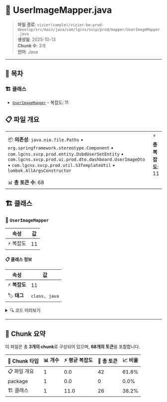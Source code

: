 # 📄 UserImageMapper.java

> **파일 경로**: `vizier(sample)/vizier-be-prod-develop/src/main/java/com/lgcns/svcp/prod/mapper/UserImageMapper.java`  
> **생성일**: 2025-10-13  
> **Chunk 수**: 3개  
> **언어**: Java
---

## 📑 목차

### 🏗️ 클래스
- [`UserImageMapper`](#class-userimagemapper) - 복잡도: 11

## 📋 파일 개요

| | |
|--|--|
| 📦 **의존성**: `java.nio.file.Paths` • `org.springframework.stereotype.Component` • `com.lgcns.svcp.prod.entity.DsbdUserSetEntity` • `com.lgcns.svcp.prod.ui.prod.dto.dashboard.UserImageDto` • `com.lgcns.svcp.prod.util.S3TemplateUtil` • `lombok.AllArgsConstructor` | ⚡ **총 복잡도**: 11 |
| 📊 **총 토큰 수**: 68 |  |



## 🏗️ 클래스

### <a id="class-userimagemapper"></a>🎯 `UserImageMapper`

| 속성 | 값 |
|------|----|
| ⚡ 복잡도 | 11 |



#### 📋 클래스 정보

| 속성 | 값 |
|------|----|
| ⚡ **복잡도** | 11 || 📍 **라인 범위** | 15-15 |
| 🏷️ **태그** | `class, java` |

<details>
<summary>🔍 코드 미리보기</summary>

```java
public class UserImageMapper {
	
	private final S3TemplateUtil s3Template;
	
	public UserImageDto entityToDto(DsbdUserSetEntity entity) {
		UserImageDto result = new UserImageDto();
		result.setDsbdViewUuid(entity.getDsbdViewUuid());
		result.setImageSeq(entity.getSeqNo());
		result.setImagePath(s3Template.getObjectUrl(entity.getAttrVal()));
		result.setImageName(Paths.get(entity.getAttrVal()).getFileName().toString());
		return result;
	}
}...
```

**Chunk 정보**
- 🆔 **ID**: `c0c7ca2e8ff8`
- 📍 **라인**: 15-15
- 📊 **토큰**: 26
- 🏷️ **태그**: `class, java`

</details>

---





## 🧩 Chunk 요약

이 파일은 총 **3개의 chunk**로 구성되어 있으며, **68개의 토큰**을 포함합니다.

| 🧩 Chunk 타입 | 📊 개수 | ⚡ 평균 복잡도 | 📝 총 토큰 | 📈 비율 |
|---------------|--------|-------------|----------|--------|
| 📋 파일 개요 | 1 | 0.0 | 42 | 61.8% |
| package | 1 | 0.0 | 0 | 0.0% |
| 🏗️ 클래스 | 1 | 11.0 | 26 | 38.2% |

